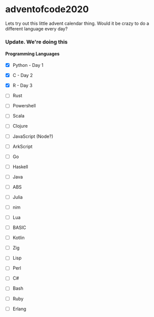 # adventofcode2020
Lets try out this little advent calendar thing. Would it be crazy to do a different language every day?

### Update. We're doing this ###

#### Programming Languages ####

- [x] Python - Day 1
- [x] C - Day 2
- [x] R - Day 3
- [ ] Rust
- [ ] Powershell
- [ ] Scala
- [ ] Clojure
- [ ] JavaScript (Node?)
- [ ] ArkScript
- [ ] Go
- [ ] Haskell
- [ ] Java
- [ ] ABS
- [ ] Julia
- [ ] nim
- [ ] Lua
- [ ] BASIC
- [ ] Kotlin
- [ ] Zig
- [ ] Lisp
- [ ] Perl
- [ ] C#
- [ ] Bash
- [ ] Ruby
- [ ] Erlang



